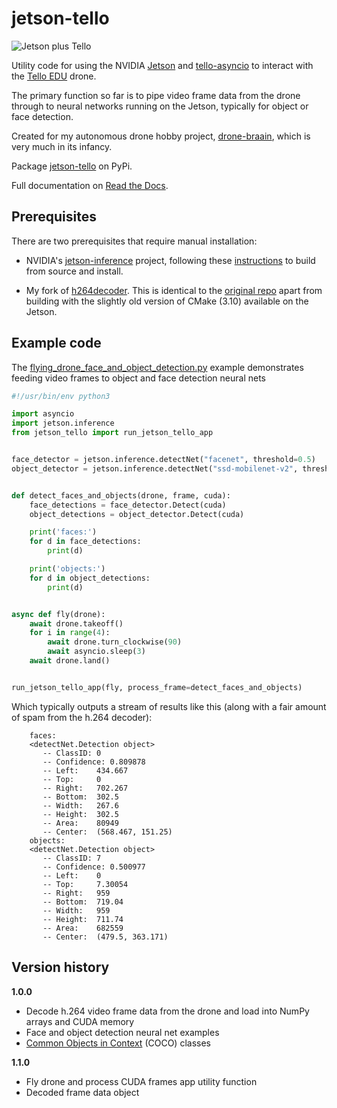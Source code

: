 # jetson-tello

![Jetson plus Tello](https://github.com/robagar/jetson-tello/blob/main/docs/images/jetson_plus_tello.png)

Utility code for using the NVIDIA [Jetson](https://developer.nvidia.com/embedded/jetson-nano-developer-kit) and [tello-asyncio](https://tello-asyncio.readthedocs.io/en/latest/) to interact with the [Tello EDU](https://www.ryzerobotics.com/tello-edu) drone.

The primary function so far is to pipe video frame data from the drone through to neural networks running on the Jetson, typically for object or face detection.

Created for my autonomous drone hobby project, [drone-braain](https://github.com/robagar/drone-braain), which is very much in its infancy. 

Package [jetson-tello](https://pypi.org/project/jetson-tello/) on PyPi. 

Full documentation on [Read the Docs](https://tello-asyncio.readthedocs.io/en/latest/).

## Prerequisites

There are two prerequisites that require manual installation:

* NVIDIA's [jetson-inference](https://github.com/dusty-nv/jetson-inference) project, following these [instructions](https://github.com/dusty-nv/jetson-inference/blob/master/docs/building-repo-2.md) to build from source and install.

* My fork of [h264decoder](https://github.com/robagar/h264decoder). This is identical to the [original repo](https://github.com/DaWelter/h264decoder) apart from building with the slightly old version of CMake (3.10) available on the Jetson.

## Example code

The [flying_drone_face_and_object_detection.py](./examples/flying_drone_face_and_object_detection.py) example demonstrates feeding video frames to object and face detection neural nets


``` python
#!/usr/bin/env python3

import asyncio
import jetson.inference
from jetson_tello import run_jetson_tello_app


face_detector = jetson.inference.detectNet("facenet", threshold=0.5)
object_detector = jetson.inference.detectNet("ssd-mobilenet-v2", threshold=0.5)


def detect_faces_and_objects(drone, frame, cuda):
    face_detections = face_detector.Detect(cuda)
    object_detections = object_detector.Detect(cuda)

    print('faces:')
    for d in face_detections:
        print(d)

    print('objects:')
    for d in object_detections:
        print(d)


async def fly(drone):
    await drone.takeoff()
    for i in range(4):
        await drone.turn_clockwise(90)
        await asyncio.sleep(3)
    await drone.land()


run_jetson_tello_app(fly, process_frame=detect_faces_and_objects)
```

Which typically outputs a stream of results like this (along with a fair amount of spam from the h.264 decoder):

```
    faces:
    <detectNet.Detection object>
       -- ClassID: 0
       -- Confidence: 0.809878
       -- Left:    434.667
       -- Top:     0
       -- Right:   702.267
       -- Bottom:  302.5
       -- Width:   267.6
       -- Height:  302.5
       -- Area:    80949
       -- Center:  (568.467, 151.25)
    objects:
    <detectNet.Detection object>
       -- ClassID: 7
       -- Confidence: 0.500977
       -- Left:    0
       -- Top:     7.30054
       -- Right:   959
       -- Bottom:  719.04
       -- Width:   959
       -- Height:  711.74
       -- Area:    682559
       -- Center:  (479.5, 363.171)
```

## Version history

**1.0.0**

- Decode h.264 video frame data from the drone and load into NumPy arrays and CUDA memory
- Face and object detection neural net examples
- [Common Objects in Context](https://cocodataset.org/) (COCO) classes

**1.1.0**

- Fly drone and process CUDA frames app utility function
- Decoded frame data object